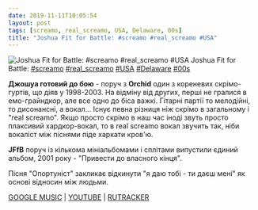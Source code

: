 ```yaml
---
date: 2019-11-11T10:05:54
layout: post
tags: [screamo, real_screamo, USA, Delaware, 00s]
title: "Joshua Fit for Battle: #screamo #real_screamo #USA"
---
```

![Joshua Fit for Battle: #screamo #real_screamo #USA](/assets/photos/photo_803@11-11-2019_10-05-54.jpg)
Joshua Fit for Battle: [#screamo](/tags/#screamo) [#real_screamo](/tags/#real_screamo) [#USA](/tags/#USA) [#Delaware](/tags/#Delaware) [#00s](/tags/#00s)

**Джошуа готовий до бою** - поруч з **Orchid** один з кореневих скрімо-гуртів, що діяв у 1998-2003. На відміну від других, перші не гралися в емо-грайндкор, але все одно до біса важкі. Гітарні партії то мелодійні, то дисонансні, а вокал... Існує певна різниця ніж скрімо в загальному і &quot;real screamo&quot;. Якщо просто скрімо в наш час іноді звуть просто плаксивий хардкор-вокал, то в real screamo вокал звучить так, ніби вокаліст між піснями піде харкати кров&#39;ю.

**JFfB** поруч із кількома мініальбомами і сплітами випустили єдиний альбом, 2001 року - &quot;Привести до власного кінця&quot;.

Пісня &quot;Опортуніст&quot; закликає відкинути &quot;я даю тобі - ти даєш мені&quot; як основі відносин між людьми.

[GOOGLE MUSIC](https://play.google.com/music/m/Bfuvzmxgtktvhlrtxvvbc6yhfne?t=To_Bring_Our_Own_End_-_Joshua_Fit_for_Battle) | [YOUTUBE](https://www.youtube.com/playlist?list=OLAK5uy_kfKc3ULW7gzLFF-jw401gEuk0m28N8DEo) | [RUTRACKER](https://rutracker.org/forum/viewtopic.php?t=2138350)